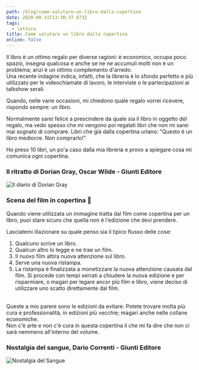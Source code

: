 ```yaml
---
path: /blog/come-valutare-un-libro-dalla-copertina
date: 2020-08-31T13:30:37.873Z
tags:
  - lettura
title: Come valutare un libro dalla copertina
online: false
---
```

Il libro è un ottimo regalo per diverse ragioni: è economico, occupa poco spazio, insegna qualcosa e anche se ne ne accumuli molti non è un problema; anzi è un ottimo complemento d'arredo.\
Una recente indagine indica, infatti, che la libreria è lo sfondo perfetto e più utilizzato per le videochiamate di lavoro, le interviste o le partecipazioni ai talkshow serali.

Quando, nelle varie occasioni, mi chiedono quale regalo vorrei ricevere, rispondo sempre: un libro.  

Normalmente sarei felice a prescindere da quale sia il libro in oggetto del regalo, ma vedo spesso che mi vengono poi regalati libri che non mi sarei mai sognato di comprare. Libri che già dalla copertina urlano: "Questo è un libro mediocre. Non comprarlo!".

Ho preso 10 libri, un po'a caso dalla mia libreria e provo a spiegare cosa mi comunica ogni copertina.

### Il ritratto di Dorian Gray, Oscar Wilde - Giunti Editore

<div class="flex justify-center max-w-sm pb-4">
  <img class="object-contain" src="/img/cover_il_ritratto_di_dorian_gray.jpg" title="Il diario di Dorian Gray" alt="Il diario di Dorian Gray">
</div>

### Scena del film in copertina 🚫

Quando viene utilizzata un immagine tratta dal film come copertina per un libro, puoi stare sicuro che quella non è l'edizione che devi prendere.  

Lasciatemi illazionare su quale penso sia il tipico flusso delle cose:

1. Qualcuno scrive un libro.
2. Qualcun altro lo legge e ne trae un film.
3. Il nuovo film attira nuova attenzione sul libro.
4. Serve una nuova ristampa.
5. La ristampa è finalizzata a monetizzare la nuova attenzione causata dal film. Si procede con tempi serrati a chiudere la nuova edizione e per risparmiare, o magari per legare ancor più film e libro, viene deciso di utilizzare uno scatto direttamente dal film.  

<br />
Queste a mio parere sono le edizioni da evitare. Potete trovare molta più cura e professionalità, in edizioni più vecchie; magari anche nelle collane economiche.  

<br />
Non c'è arte e non c'è cura in questa copertina il che mi fa dire che non ci sarà nemmeno all'interno del volume.

### Nostalgia del sangue, Dario Correnti - Giunti Editore

<div class="flex justify-center max-w-sm pb-4">
  <img class="object-contain" src="/img/cover_nostalgia_del_sangue.jpg" title="Nostalgia del Sangue" alt="Nostalgia del Sangue">
</div>